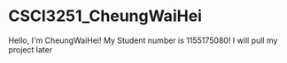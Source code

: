 # CSCI3251_CheungWaiHei
Hello, I'm CheungWaiHei!
My Student number is 1155175080!
I will pull my project later
